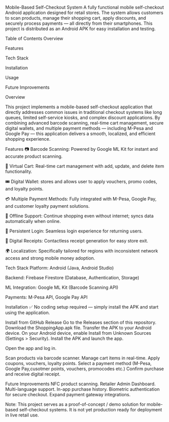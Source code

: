 Mobile-Based Self-Checkout System
A fully functional mobile self-checkout Android application designed for retail stores. The system allows customers to scan products, manage their shopping cart, apply discounts, and securely process payments — all directly from their smartphones.
This project is distributed as an Android APK for easy installation and testing.

Table of Contents
Overview

Features

Tech Stack

Installation

Usage


Future Improvements

Overview

This project implements a mobile-based self-checkout application that directly addresses common issues in traditional checkout systems like long queues, limited self-service kiosks, and complex discount applications.
By combining advanced barcode scanning, real-time cart management, secure digital wallets, and multiple payment methods — including M-Pesa and Google Pay — this application delivers a smooth, localized, and efficient shopping experience.

Features
📷 Barcode Scanning: Powered by Google ML Kit for instant and accurate product scanning.

🛒 Virtual Cart: Real-time cart management with add, update, and delete item functionality.

🎟 Digital Wallet: stores and allows user to apply vouchers, promo codes, and loyalty points.

💳 Multiple Payment Methods: Fully integrated with M-Pesa, Google Pay, and customer loyalty payment solutions.

📶 Offline Support: Continue shopping even without internet; syncs data automatically when online.

🔐 Persistent Login: Seamless login experience for returning users.

📃 Digital Receipts: Contactless receipt generation for easy store exit.

🌍 Localization: Specifically tailored for regions with inconsistent network access and strong mobile money adoption.

Tech Stack
Platform: Android (Java, Android Studio)

Backend: Firebase Firestore (Database, Authentication, Storage)

ML Integration: Google ML Kit (Barcode Scanning API)

Payments: M-Pesa API, Google Pay API


Installation
✅ No coding setup required — simply install the APK and start using the application.

Install from GitHub Release
Go to the Releases section of this repository.
Download the  ShoppingApp.apk file.
Transfer the APK to your Android device.
On your Android device, enable Install from Unknown Sources (Settings > Security).
Install the APK and launch the app.

Open the app and log in.

Scan products via barcode scanner.
Manage cart items in real-time.
Apply coupons, vouchers, loyalty points.
Select a payment method (M-Pesa, Google Pay,cusotmer points, vouchers, promocodes etc.)
Confirm purchase and receive digital receipt.

Future Improvements
NFC product scanning.
Retailer Admin Dashboard.
Multi-language support.
In-app purchase history.
Biometric authentication for secure checkout.
Expand payment gateway integrations.


Note:
This project serves as a proof-of-concept / demo solution for mobile-based self-checkout systems. It is not yet production ready for deployment in live retail use.


